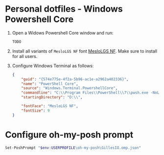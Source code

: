 # Personal dotfiles - Windows Powershell Core

1. Open a Widows Powershell Core window and run:
    ```powershell
    TODO
    ```
2. Install all variants of `MesloLGS NF` font [MesloLGS NF](https://github.com/romkatv/powerlevel10k/blob/master/font.md). Make sure to install for all users.

3. Configure Windows Terminal as follows:
    ```json
    {
        "guid": "{574e775e-4f2a-5b96-ac1e-a2962a402336}",
        "name": "PowerShell Core",
        "source": "Windows.Terminal.PowershellCore",
        "commandline": "C:\\Program Files\\PowerShell\\7\\pwsh.exe -NoLogo -NoExit -WorkingDirectory D:\\ -Command Cls",
        "startingDirectory": "D:\\",

        "fontFace": "MesloLGS NF",
        "fontSize": 9
    }
    ```

# Configure oh-my-posh prompt
```powershell
Set-PoshPrompt "$env:USERPROFILE\oh-my-posh\GillesIO.omp.json"
```